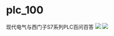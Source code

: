 # plc_100
现代电气与西门子S7系列PLC百问百答
![](http://ttss.oss-cn-beijing.aliyuncs.com/%E5%B1%8F%E5%B9%95%E5%BF%AB%E7%85%A7%202017-09-30%20%E4%B8%8B%E5%8D%882.43.49.png)
![](http://ttss.oss-cn-beijing.aliyuncs.com/%E5%B1%8F%E5%B9%95%E5%BF%AB%E7%85%A7%202017-09-30%20%E4%B8%8B%E5%8D%882.41.43.png)
